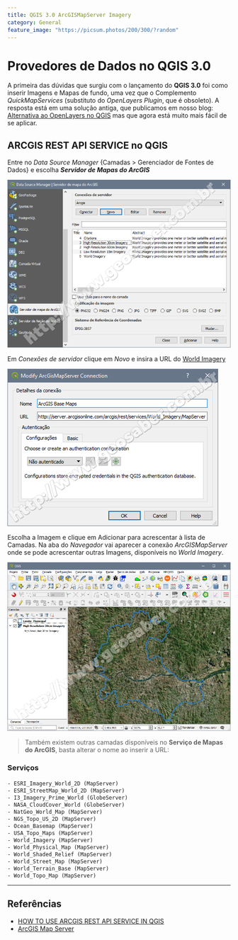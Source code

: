 ```yaml
---
title: QGIS 3.0 ArcGISMapServer Imagery
category: General
feature_image: "https://picsum.photos/200/300/?random"
---
```

# Provedores de Dados no QGIS 3.0
A primeira das dúvidas que surgiu com o lançamento do **QGIS 3.0** foi como inserir Imagens e Mapas de fundo, uma vez que o Complemento *QuickMapServices* (substituto do *OpenLayers Plugin*, que é obsoleto).
A resposta está em uma solução antiga, que publicamos em nosso blog: [Alternativa ao OpenLayers no QGIS](https://sites.google.com/site/geosaber/Tutoriais/alternativaaoopenlayersnoqgis) mas que agora está muito mais fácil de se aplicar.

## ARCGIS REST API SERVICE no QGIS
Entre no *Data Source Manager* {Camadas > Gerenciador de Fontes de Dados} e escolha ***Servidor de Mapas do ArcGIS***

![ArcGIS MapServer](/img/ArcGISREST02.png "Data Source Manager")

Em *Conexões de servidor* clique em *Novo* e insira a URL do [World Imagery](http://server.arcgisonline.com/arcgis/rest/services/World_Imagery/MapServer)

![World Imagery](/img/ArcGISREST01.png "World Imagery")

Escolha a Imagem e clique em Adicionar para acrescentar à lista de Camadas. Na aba do *Navegador* vai aparecer a conexão *ArcGISMapServer* onde se pode acrescentar outras Imagens, disponíveis no *World Imagery*.

![QGIS 3 ArcGIS REST API](/img/ArcGISREST03.png "QGIS 3 ArcGIS REST API")

> Também existem outras camadas disponíveis no **Serviço de Mapas do ArcGIS**, basta alterar o nome ao inserir a URL:

### Serviços
```
- ESRI_Imagery_World_2D (MapServer)
- ESRI_StreetMap_World_2D (MapServer)
- I3_Imagery_Prime_World (GlobeServer)
- NASA_CloudCover_World (GlobeServer)
- NatGeo_World_Map (MapServer)
- NGS_Topo_US_2D (MapServer)
- Ocean_Basemap (MapServer)
- USA_Topo_Maps (MapServer)
- World_Imagery (MapServer)
- World_Physical_Map (MapServer)
- World_Shaded_Relief (MapServer)
- World_Street_Map (MapServer)
- World_Terrain_Base (MapServer)
- World_Topo_Map (MapServer)
```
---
## Referências
* [HOW TO USE ARCGIS REST API SERVICE IN QGIS](http://www.geodose.com/2017/08/how-to-use-arcgis-rest-api-service-qgis.html)
* [ArcGIS Map Server](http://server.arcgisonline.com/arcgis/rest/services)
